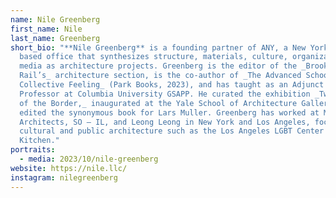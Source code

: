 ```yaml
---
name: Nile Greenberg
first_name: Nile
last_name: Greenberg
short_bio: "**Nile Greenberg** is a founding partner of ANY, a New York City
  based office that synthesizes structure, materials, culture, organizations and
  media as architecture projects. Greenberg is the editor of the _Brooklyn
  Rail’s_ architecture section, is the co-author of _The Advanced School of
  Collective Feeling_ (Park Books, 2023), and has taught as an Adjunct Assistant
  Professor at Columbia University GSAPP. He curated the exhibition _Two Sides
  of the Border,_ inaugurated at the Yale School of Architecture Gallery and
  edited the synonymous book for Lars Muller. Greenberg has worked at MOS
  Architects, SO – IL, and Leong Leong in New York and Los Angeles, focusing on
  cultural and public architecture such as the Los Angeles LGBT Center and The
  Kitchen."
portraits:
  - media: 2023/10/nile-greenberg
website: https://nile.llc/
instagram: nilegreenberg
---
```

